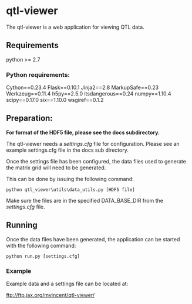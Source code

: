 # qtl-viewer

The qtl-viewer is a web application for viewing QTL data.


## Requirements

python >= 2.7

### Python requirements:

Cython==0.23.4
Flask==0.10.1
Jinja2==2.8
MarkupSafe==0.23
Werkzeug==0.11.4
h5py==2.5.0
itsdangerous==0.24
numpy==1.10.4
scipy==0.17.0
six==1.10.0
wsgiref==0.1.2


## Preparation:

__For format of the HDF5 file, please see the docs subdirectory.__

The qtl-viewer needs a *settings.cfg* file for configuration.  Please see an example settings.cfg file in the docs sub directory.

Once the settings file has been configured, the data files used to generate the matrix grid will need to be generated.

This can be done by issuing the following command:

`python qtl_viewer\utils\data_utils.py [HDF5 file]`

Make sure the files are in the specified DATA_BASE_DIR from the *settings.cfg* file.


## Running

Once the data files have been generated, the application can be started with the following command:

`python run.py [settings.cfg]`


### Example

Example data and a settings file can be located at:

ftp://ftp.jax.org/mvincent/qtl-viewer/


